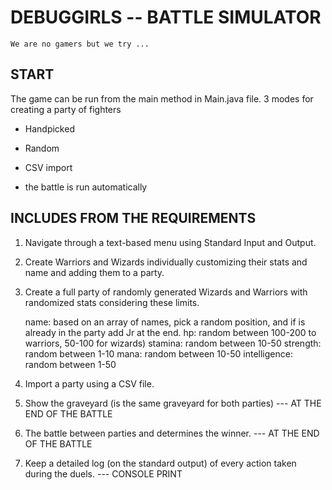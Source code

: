 # DEBUGGIRLS -- BATTLE SIMULATOR

    We are no gamers but we try ...


## START

The game can be run from the main method in Main.java file.
3 modes for creating a party of fighters
- Handpicked
- Random
- CSV import

- the battle is run automatically


## INCLUDES FROM THE REQUIREMENTS 

1. Navigate through a text-based menu using Standard Input and Output.
2. Create Warriors and Wizards individually customizing their stats and name and adding them to a party.
3. Create a full party of randomly generated Wizards and Warriors with randomized stats considering these limits.

   name: based on an array of names, pick a random position, and if is already in the party add Jr at the end.
   hp: random between 100-200 to warriors, 50-100 for wizards)
   stamina: random between 10-50
   strength: random between 1-10
   mana: random between 10-50
   intelligence: random between 1-50
   
4. Import a party using a CSV file.  

5. Show the graveyard (is the same graveyard for both parties) --- AT THE END OF THE BATTLE
6. The battle between parties and determines the winner. --- AT THE END OF THE BATTLE

7. Keep a detailed log (on the standard output) of every action taken during the duels. --- CONSOLE PRINT 



